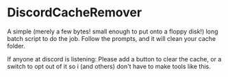 # DiscordCacheRemover
A simple (merely a few bytes! small enough to put onto a floppy disk!) long batch script to do the job.
Follow the prompts, and it will clean your cache folder.

If anyone at discord is listening: Please add a button to clear the cache, or a switch to opt out of it so i (and others)
don't have to make tools like this.
